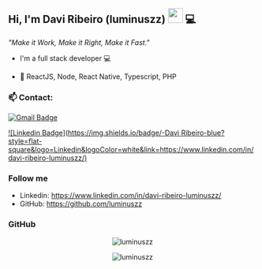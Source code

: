
## Hi, I'm Davi Ribeiro (luminuszz) <a target="_blank" rel="noopener noreferrer" href="https://camo.githubusercontent.com/35d3d11359a49bf12aebb834cc13fd81b95eff4e/68747470733a2f2f6d656469612e67697068792e636f6d2f6d656469612f6876524a434c467a6361737252346961377a2f67697068792e676966"><img src="https://camo.githubusercontent.com/35d3d11359a49bf12aebb834cc13fd81b95eff4e/68747470733a2f2f6d656469612e67697068792e636f6d2f6d656469612f6876524a434c467a6361737252346961377a2f67697068792e676966" width="30px" data-canonical-src="https://media.giphy.com/media/hvRJCLFzcasrR4ia7z/giphy.gif" style="max-width:100%;"></a> 💻


*"Make it Work, Make it Right, Make it Fast."*

- I'm a full stack developer :computer:
 
- :rocket: ReactJS, Node, React Native, Typescript, PHP
 

 ### 📫 Contact: 
[![Gmail Badge](https://img.shields.io/badge/-davi5.ribeiro.contato@gmail.com-c14438?style=flat-square&logo=Gmail&logoColor=white&link=mailto:davi5.ribeiro.contato@gmail.com-)](mailto:davi5.ribeiro.contato@gmail.com-)

 [![Linkedin Badge](https://img.shields.io/badge/-Davi Ribeiro-blue?style=flat-square&logo=Linkedin&logoColor=white&link=https://www.linkedin.com/in/davi-ribeiro-luminuszz/)](https://www.linkedin.com/in/davi-ribeiro-luminuszz/) 

### Follow me

  
- Linkedin: https://www.linkedin.com/in/davi-ribeiro-luminuszz/
- GitHub: https://github.com/luminuszz

### GitHub

 <p align="center"> 
 <img src="https://github-readme-stats.vercel.app/api?username=luminuszz" alt="luminuszz" />
 
</p>

<p align="center">
  <img src="https://github-readme-stats.vercel.app/api/top-langs/?username=luminuszz" alt="luminuszz" />
</p>


